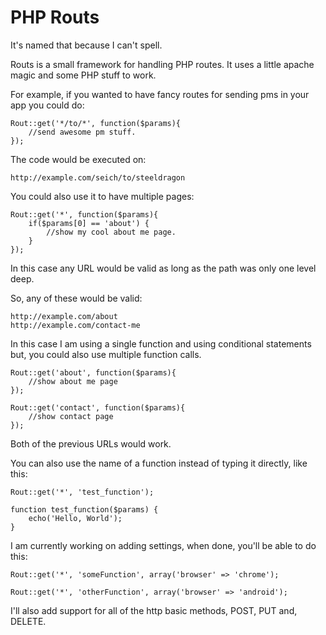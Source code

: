 # PHP Routs
It's named that because I can't spell. 

Routs is a small framework for handling PHP routes. It uses a little apache magic and some PHP stuff to work.

For example, if you wanted to have fancy routes for sending pms in your app you could do:

    Rout::get('*/to/*', function($params){
        //send awesome pm stuff.
    });

The code would be executed on:

    http://example.com/seich/to/steeldragon

You could also use it to have multiple pages:

    Rout::get('*', function($params){
        if($params[0] == 'about') {
            //show my cool about me page.
        }
    });

In this case any URL would be valid as long as the path was only one level deep.

So, any of these would be valid:

    http://example.com/about
    http://example.com/contact-me

In this case I am using a single function and using conditional statements but, you could also use multiple function calls.

    Rout::get('about', function($params){
        //show about me page
    });

    Rout::get('contact', function($params){
        //show contact page
    });

Both of the previous URLs would work.

You can also use the name of a function instead of typing it directly, like this:

    Rout::get('*', 'test_function');

    function test_function($params) {
        echo('Hello, World');
    }

I am currently working on adding settings, when done, you'll be able to do this:

    Rout::get('*', 'someFunction', array('browser' => 'chrome');

    Rout::get('*', 'otherFunction', array('browser' => 'android');

I'll also add support for all of the http basic methods, POST, PUT and, DELETE.

